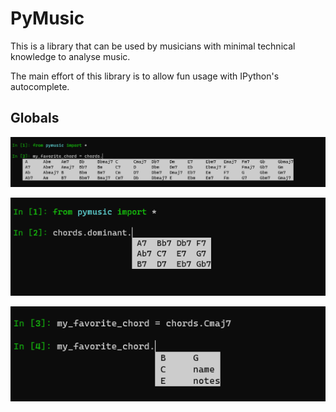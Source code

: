 # PyMusic

This is a library that can be used by musicians with
minimal technical knowledge to analyse music.

The main effort of this library is to allow fun usage with IPython's autocomplete.

## Globals

![Listing available chords](chords_list.png)

![Listing chords sublists](chords_sublist.png)

![Listing chord notes](notes_list.png)
